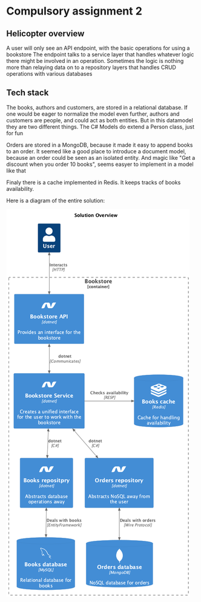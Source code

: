 # Compulsory assignment 2

## Helicopter overview

A user will only see an API endpoint, with the basic operations for using a bookstore
The endpoint talks to a service layer that handles whatever logic there might be involved in an operation. Sometimes the logic is nothing more than relaying data on to a repository layers that handles CRUD operations with various databases

## Tech stack

The books, authors and customers, are stored in a relational database. If one would be eager to normalize the model even further, authors and customers are people, and could act as both entities. But in this datamodel they are two different things. The C# Models do extend a Person class, just for fun

Orders are stored in a MongoDB, because it made it easy to append books to an order. It seemed like a good place to introduce a document model, because an order could be seen as an isolated entity. And magic like "Get a discount when you order 10 books", seems easyer to implement in a model like that

Finaly there is a cache implemented in Redis. It keeps tracks of books availability. 

Here is a diagram of the entire solution:

![Diagram](diagrams/landscape.png)
